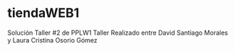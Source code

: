 # tiendaWEB1
Solución Taller #2 de PPLW1
Taller Realizado entre David Santiago Morales y Laura Cristina Osorio Gómez 
